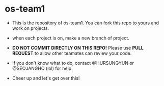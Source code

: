 # os-team1
* This is the repository of os-team1. You can fork this repo to yours and work on projects.

* when each project is on, make a new branch of project.

* __DO NOT COMMIT DIRECTLY ON THIS REPO!__ Please use __PULL REQUEST__ to allow other teamates can review your code.

* If you don't know what to do, contact @HURSUNGYUN or @SEOJANGHO (lol) for help. 

* Cheer up and let's get over this!
